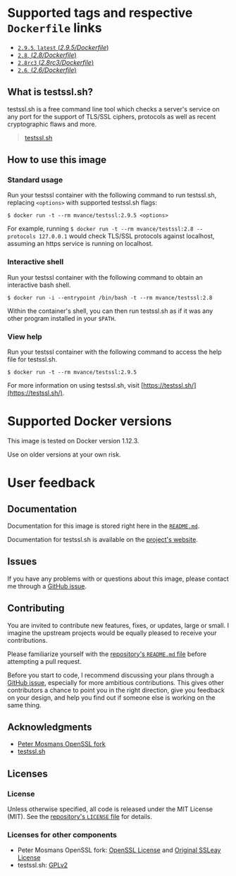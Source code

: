 # Supported tags and respective `Dockerfile` links

- [`2.9.5`, `latest` (*2.9.5/Dockerfile*)](https://github.com/MatthewVance/testssl-docker/tree/master/2.9.5)
- [`2.8`, (*2.8/Dockerfile*)](https://github.com/MatthewVance/testssl-docker/tree/master/2.8)
- [`2.8rc3` (*2.8rc3/Dockerfile*)](https://github.com/MatthewVance/testssl-docker/tree/master/2.8rc3)
- [`2.6`, (*2.6/Dockerfile*)](https://github.com/MatthewVance/testssl-docker/tree/master/2.6)

## What is testssl.sh?

 testssl.sh is a free command line tool which checks a server's service on any port for the support of TLS/SSL ciphers, protocols as well as recent cryptographic flaws and more.

> [testssl.sh](https://testssl.sh/)

## How to use this image

### Standard usage

Run your testssl container with the following command to run testssl.sh, replacing `<options>` with supported testssl.sh flags:

```console
$ docker run -t --rm mvance/testssl:2.9.5 <options>
```

For example, running `$ docker run -t --rm mvance/testssl:2.8 --protocols 127.0.0.1` would check TLS/SSL protocols against localhost, assuming an https service is running on localhost.

### Interactive shell

Run your testssl container with the following command to obtain an interactive bash shell.

```console
$ docker run -i --entrypoint /bin/bash -t --rm mvance/testssl:2.8
```

Within the container's shell, you can then run testssl.sh as if it was any other program installed in your `$PATH`.

### View help

Run your testssl container with the following command to access the help file for testssl.sh.

```console
$ docker run -t --rm mvance/testssl:2.9.5
```

For more information on using testssl.sh, visit [https://testssl.sh/](https://testssl.sh/).

# Supported Docker versions

This image is tested on Docker version 1.12.3.

Use on older versions at your own risk.

# User feedback

## Documentation

Documentation for this image is stored right here in the [`README.md`](https://github.com/MatthewVance/testssl-docker/blob/master/README.md).

Documentation for testssl.sh is available on the [project's website](https://testssl.sh/).

## Issues

If you have any problems with or questions about this image, please contact me through a [GitHub issue](https://github.com/MatthewVance/testssl-docker/issues).

## Contributing

You are invited to contribute new features, fixes, or updates, large or small. I imagine the upstream projects would be equally pleased to receive your contributions.

Please familiarize yourself with the [repository's `README.md` file](https://github.com/MatthewVance/testssl-docker/blob/master/README.md) before attempting a pull request.

Before you start to code, I recommend discussing your plans through a [GitHub issue](https://github.com/MatthewVance/testssl-docker/issues), especially for more ambitious contributions. This gives other contributors a chance to point you in the right direction, give you feedback on your design, and help you find out if someone else is working on the same thing.

## Acknowledgments

- [Peter Mosmans OpenSSL fork](https://github.com/PeterMosmans/openssl/)
- [testssl.sh](https://github.com/drwetter/testssl.sh)

## Licenses
### License

Unless otherwise specified, all code is released under the MIT License (MIT). See the [repository's `LICENSE` file](https://github.com/MatthewVance/testssl-docker/blob/master/LICENSE) for details.

### Licenses for other components

- Peter Mosmans OpenSSL fork: [OpenSSL License](https://github.com/PeterMosmans/openssl/blob/1.0.2-chacha/LICENSE) and [Original SSLeay License](https://github.com/PeterMosmans/openssl/blob/1.0.2-chacha/LICENSE)
- testssl.sh: [GPLv2](https://github.com/drwetter/testssl.sh/blob/master/LICENSE)
